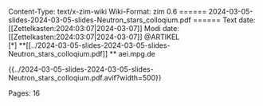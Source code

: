 Content-Type: text/x-zim-wiki
Wiki-Format: zim 0.6
====== 2024-03-05-slides-2024-03-05-slides-Neutron_stars_colloqium.pdf ======
Text date: [[Zettelkasten:2024:03:07|2024-03-07]] Modi date: [[Zettelkasten:2024:03:07|2024-03-07]]
@ARTIKEL  
[*] **[[../2024-03-05-slides-2024-03-05-slides-Neutron_stars_colloqium.pdf]] **
aei.mpg.de


{{../2024-03-05-slides-2024-03-05-slides-Neutron_stars_colloqium.pdf.avif?width=500}}

Pages:           16



